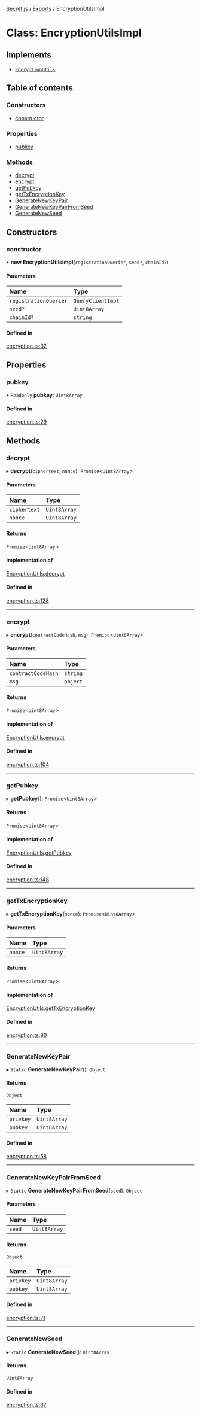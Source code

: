 [Secret.js](../README.md) / [Exports](../modules.md) / EncryptionUtilsImpl

# Class: EncryptionUtilsImpl

## Implements

- [`EncryptionUtils`](../interfaces/EncryptionUtils.md)

## Table of contents

### Constructors

- [constructor](EncryptionUtilsImpl.md#constructor)

### Properties

- [pubkey](EncryptionUtilsImpl.md#pubkey)

### Methods

- [decrypt](EncryptionUtilsImpl.md#decrypt)
- [encrypt](EncryptionUtilsImpl.md#encrypt)
- [getPubkey](EncryptionUtilsImpl.md#getpubkey)
- [getTxEncryptionKey](EncryptionUtilsImpl.md#gettxencryptionkey)
- [GenerateNewKeyPair](EncryptionUtilsImpl.md#generatenewkeypair)
- [GenerateNewKeyPairFromSeed](EncryptionUtilsImpl.md#generatenewkeypairfromseed)
- [GenerateNewSeed](EncryptionUtilsImpl.md#generatenewseed)

## Constructors

### constructor

• **new EncryptionUtilsImpl**(`registrationQuerier`, `seed?`, `chainId?`)

#### Parameters

| Name | Type |
| :------ | :------ |
| `registrationQuerier` | `QueryClientImpl` |
| `seed?` | `Uint8Array` |
| `chainId?` | `string` |

#### Defined in

[encryption.ts:32](https://github.com/scrtlabs/secret.js/blob/839fe3d/src/encryption.ts#L32)

## Properties

### pubkey

• `Readonly` **pubkey**: `Uint8Array`

#### Defined in

[encryption.ts:29](https://github.com/scrtlabs/secret.js/blob/839fe3d/src/encryption.ts#L29)

## Methods

### decrypt

▸ **decrypt**(`ciphertext`, `nonce`): `Promise`<`Uint8Array`\>

#### Parameters

| Name | Type |
| :------ | :------ |
| `ciphertext` | `Uint8Array` |
| `nonce` | `Uint8Array` |

#### Returns

`Promise`<`Uint8Array`\>

#### Implementation of

[EncryptionUtils](../interfaces/EncryptionUtils.md).[decrypt](../interfaces/EncryptionUtils.md#decrypt)

#### Defined in

[encryption.ts:128](https://github.com/scrtlabs/secret.js/blob/839fe3d/src/encryption.ts#L128)

___

### encrypt

▸ **encrypt**(`contractCodeHash`, `msg`): `Promise`<`Uint8Array`\>

#### Parameters

| Name | Type |
| :------ | :------ |
| `contractCodeHash` | `string` |
| `msg` | `object` |

#### Returns

`Promise`<`Uint8Array`\>

#### Implementation of

[EncryptionUtils](../interfaces/EncryptionUtils.md).[encrypt](../interfaces/EncryptionUtils.md#encrypt)

#### Defined in

[encryption.ts:104](https://github.com/scrtlabs/secret.js/blob/839fe3d/src/encryption.ts#L104)

___

### getPubkey

▸ **getPubkey**(): `Promise`<`Uint8Array`\>

#### Returns

`Promise`<`Uint8Array`\>

#### Implementation of

[EncryptionUtils](../interfaces/EncryptionUtils.md).[getPubkey](../interfaces/EncryptionUtils.md#getpubkey)

#### Defined in

[encryption.ts:148](https://github.com/scrtlabs/secret.js/blob/839fe3d/src/encryption.ts#L148)

___

### getTxEncryptionKey

▸ **getTxEncryptionKey**(`nonce`): `Promise`<`Uint8Array`\>

#### Parameters

| Name | Type |
| :------ | :------ |
| `nonce` | `Uint8Array` |

#### Returns

`Promise`<`Uint8Array`\>

#### Implementation of

[EncryptionUtils](../interfaces/EncryptionUtils.md).[getTxEncryptionKey](../interfaces/EncryptionUtils.md#gettxencryptionkey)

#### Defined in

[encryption.ts:90](https://github.com/scrtlabs/secret.js/blob/839fe3d/src/encryption.ts#L90)

___

### GenerateNewKeyPair

▸ `Static` **GenerateNewKeyPair**(): `Object`

#### Returns

`Object`

| Name | Type |
| :------ | :------ |
| `privkey` | `Uint8Array` |
| `pubkey` | `Uint8Array` |

#### Defined in

[encryption.ts:58](https://github.com/scrtlabs/secret.js/blob/839fe3d/src/encryption.ts#L58)

___

### GenerateNewKeyPairFromSeed

▸ `Static` **GenerateNewKeyPairFromSeed**(`seed`): `Object`

#### Parameters

| Name | Type |
| :------ | :------ |
| `seed` | `Uint8Array` |

#### Returns

`Object`

| Name | Type |
| :------ | :------ |
| `privkey` | `Uint8Array` |
| `pubkey` | `Uint8Array` |

#### Defined in

[encryption.ts:71](https://github.com/scrtlabs/secret.js/blob/839fe3d/src/encryption.ts#L71)

___

### GenerateNewSeed

▸ `Static` **GenerateNewSeed**(): `Uint8Array`

#### Returns

`Uint8Array`

#### Defined in

[encryption.ts:67](https://github.com/scrtlabs/secret.js/blob/839fe3d/src/encryption.ts#L67)
